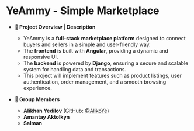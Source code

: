 # YeAmmy - Simple Marketplace  

- **🛒 Project Overview | Description**  
  - YeAmmy is a **full-stack marketplace platform** designed to connect buyers and sellers in a simple and user-friendly way.  
  - The **frontend** is built with **Angular**, providing a dynamic and responsive UI.  
  - The **backend** is powered by **Django**, ensuring a secure and scalable system for handling data and transactions.  
  - This project will implement features such as product listings, user authentication, order management, and a smooth browsing experience.  

- **👥 Group Members**  
  - **Alikhan Yedilov** (GitHub: [@AlikoYe](https://github.com/AlikoYe))  
  - **Amantay Aktolkyn**  
  - **Salman**  
